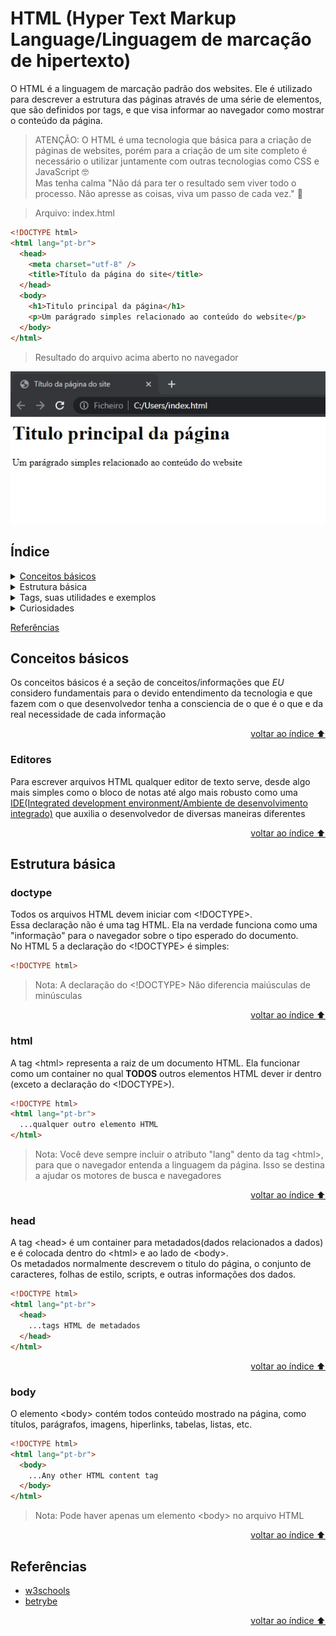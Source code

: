 # HTML (Hyper Text Markup Language/Linguagem de marcação de hipertexto)

O HTML é a linguagem de marcação padrão dos websites. Ele é utilizado para descrever a estrutura das páginas através de uma série de elementos, que são definidos por tags, e que visa informar ao navegador como mostrar o conteúdo da página.

> ATENÇÃO: O HTML é uma tecnologia que básica para a criação de páginas de websites, porém para a criação de um site completo é necessário o utilizar juntamente com outras tecnologias como CSS e JavaScript 🤓 \
> Mas tenha calma "Não dá para ter o resultado sem viver todo o processo. Não apresse as coisas, viva um passo de cada vez." 🧘

> Arquivo: index.html

```html
<!DOCTYPE html>
<html lang="pt-br">
  <head>
    <meta charset="utf-8" />
    <title>Título da página do site</title>
  </head>
  <body>
    <h1>Titulo principal da página</h1>
    <p>Um parágrado simples relacionado ao conteúdo do website</p>
  </body>
</html>
```

> Resultado do arquivo acima aberto no navegador

![Resultado do código interpretado pelo navegador](./assets/basic-html-sample-code.jpg)

## Índice

<details>
  <summary><a href="#conceitos-básicos">Conceitos básicos</a></summary>

&emsp;&emsp;[Editores](#editores)\
&emsp;&emsp;...Tags\
&emsp;&emsp;...Elementos\
&emsp;&emsp;...Aninhamento\
&emsp;&emsp;...Atributos\
&emsp;&emsp;...Semântica\
&emsp;&emsp;...Espaço ocupado pelos elementos\
&emsp;&emsp;...Entidades HTML\
&emsp;&emsp;...Conjunto de caracteres

</details>

<details>
  <summary>Estrutura básica</summary>

&emsp;&emsp;[doctype](#doctype) \
&emsp;&emsp;[html](#html) \
&emsp;&emsp;[head](#head) \
&emsp;&emsp;[body](#body)

</details>

<details>
  <summary>Tags, suas utilidades e exemplos</summary>

&emsp;&emsp;...em progresso

</details>

<details>
  <summary>Curiosidades</summary>

&emsp;&emsp;...em progresso

</details>

<a href="#referências">Referências</a>

## Conceitos básicos

Os conceitos básicos é a seção de conceitos/informações que _EU_ considero fundamentais para o devido entendimento da tecnologia e que fazem com o que desenvolvedor tenha a consciencia de o que é o que e da real necessidade de cada informação

<p align="right"><a href="#índice">voltar ao índice ⬆️ </a></p>

### Editores

Para escrever arquivos HTML qualquer editor de texto serve, desde algo mais simples como o bloco de notas até algo mais robusto como uma [IDE(Integrated development environment/Ambiente de desenvolvimento integrado)](https://aws.amazon.com/pt/what-is/ide/#:~:text=Um%20ambiente%20de%20desenvolvimento%20integrado,uma%20aplica%C3%A7%C3%A3o%20f%C3%A1cil%20de%20usar.) que auxilia o desenvolvedor de diversas maneiras diferentes

<p align="right"><a href="#índice">voltar ao índice ⬆️ </a></p>

## Estrutura básica

### doctype

Todos os arquivos HTML devem iniciar com &lt;!DOCTYPE&gt;. \
Essa declaração não é uma tag HTML. Ela na verdade funciona como uma "informação" para o navegador sobre o tipo esperado do documento. \
No HTML 5 a declaração do &lt;!DOCTYPE&gt; é simples:

```html
<!DOCTYPE html>
```

> Nota: A declaração do &lt;!DOCTYPE&gt; Não diferencia maiúsculas de minúsculas

<p align="right"><a href="#índice">voltar ao índice ⬆️ </a></p>

### html

A tag &lt;html&gt; representa a raiz de um documento HTML. Ela funcionar como um container no qual **TODOS** outros elementos HTML dever ir dentro (exceto a declaração do &lt;!DOCTYPE&gt;).

```html
<!DOCTYPE html>
<html lang="pt-br">
  ...qualquer outro elemento HTML
</html>
```

> Nota: Você deve sempre incluir o atributo "lang" dento da tag &lt;html&gt;, para que o navegador entenda a linguagem da página. Isso se destina a ajudar os motores de busca e navegadores

<p align="right"><a href="#índice">voltar ao índice ⬆️ </a></p>

### head

A tag &lt;head&gt; é um container para metadados(dados relacionados a dados) e é colocada dentro do &lt;html&gt; e ao lado de &lt;body&gt;. \
Os metadados normalmente descrevem o titulo do página, o conjunto de caracteres, folhas de estilo, scripts, e outras informações dos dados.

```html
<!DOCTYPE html>
<html lang="pt-br">
  <head>
    ...tags HTML de metadados
  </head>
</html>
```

<p align="right"><a href="#índice">voltar ao índice ⬆️ </a></p>

### body

O elemento &lt;body&gt; contém todos conteúdo mostrado na página, como títulos, parágrafos, imagens, hiperlinks, tabelas, listas, etc.

```html
<!DOCTYPE html>
<html lang="pt-br">
  <body>
    ...Any other HTML content tag
  </body>
</html>
```

> Nota: Pode haver apenas um elemento &lt;body&gt; no arquivo HTML

<p align="right"><a href="#índice">voltar ao índice ⬆️ </a></p>

## Referências

- [w3schools](https://www.w3schools.com/html/default.asp)
- [betrybe](https://blog.betrybe.com/desenvolvimento-web/comandos-e-tags-html/)

<p align="right"><a href="#índice">voltar ao índice ⬆️ </a></p>
